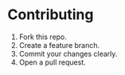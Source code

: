 # Contributing

1. Fork this repo.
2. Create a feature branch.
3. Commit your changes clearly.
4. Open a pull request.
